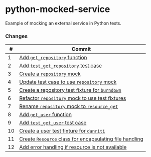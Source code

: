 # python-mocked-service

Example of mocking an external service in Python tests.

### Changes

|  #  | Commit |
| --- | ------ |
|  1 | [Add `get_repository` function][10] |
|  2 | [Add `test_get_repository` test case][11] |
|  3 | [Create a `repository` mock][12] |
|  4 | [Update test case to use `repository` mock][13] |
|  5 | [Create a repository test fixture for `burndown`][1] |
|  6 | [Refactor `repository` mock to use test fixtures][22] |
|  7 | [Rename `repository` mock to `resource_get`][25] |
|  8 | [Add `get_user` function][26] |
|  9 | [Add `test_get_user` test case][27] |
| 10 | [Create a user test fixture for `danriti`][28] |
| 11 | [Create `Resource` class for encapsulating file handling][31] |
| 12 | [Add error handling if resource is not available][32] |


[1]: https://github.com/danriti/python-mocked-service/commit/aff2c1832def24d8e771abbec756ea7c7822bb57
[10]: https://github.com/danriti/python-mocked-service/commit/c97eb466131c66cd3daf0b4c5e0014a5a4756bb0
[11]: https://github.com/danriti/python-mocked-service/commit/5003a893b1c52b662d4618a754e921e857e65f9f
[12]: https://github.com/danriti/python-mocked-service/commit/5c69623d77bbe5780d5d68dbc5e85bba08ae3770
[13]: https://github.com/danriti/python-mocked-service/commit/332f03211dbe307b8dcce9b11f7e939f54262276
[22]: https://github.com/danriti/python-mocked-service/commit/b8304d3a6e7225b2e2d2d9bdf3a7c623f095fba0
[25]: https://github.com/danriti/python-mocked-service/commit/f4e91a12fc401dd7f39f96a315e4eab19e8b115f
[26]: https://github.com/danriti/python-mocked-service/commit/9c7cad198d0e2eed8053198c08fe12f093ad17f5
[27]: https://github.com/danriti/python-mocked-service/commit/95e2c572fba2b7eec5bf6492876906b22c98e441
[28]: https://github.com/danriti/python-mocked-service/commit/c4f45acd4e29beff06b410892324c041f494641d
[31]: https://github.com/danriti/python-mocked-service/commit/7fc95b4a8a53b5555ccef529271aaca76fd3cf8e
[32]: https://github.com/danriti/python-mocked-service/commit/40a4ef112e11cba668b4d62f528e98b50d0041cd

